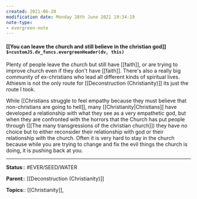 ```yaml
---
created: 2021-06-28
modification date: Monday 28th June 2021 19:34:19
note-type: 
- evergreen-note
---
```


#### [[You can leave the church and still believe in the christian god]] `$=customJS.dv_funcs.evergreenHeader(dv, this)`

Plenty of people leave the church but still have [[faith]], or are trying to improve church even if they don't have [[faith]]. There's also a really big community of ex-christians who lead all different kinds of spiritual lives. Athiesm is not the only route for [[Deconstruction (Christianity)]] its just the route I took.

While [[Christians struggle to feel empathy because they must believe that non-christians are going to hell]], many [[Christianity|Christians]] have developed a relationship with what they see as a very empathetic god, but when they are confronted with the horrors that the Church has put people through ([[The many transgressions of the christian church]]) they have no choice but to either reconsider their relationship with god or their relationship with the church. Often it is very hard to stay in the church because while you are trying to change and fix the evil things the church is doing, it is pushing back at you.

---

**Status**:: #EVER/SEED/WATER  

**Parent**:: [[Deconstruction (Christianity)]]
	
**Topics**::  [[Christianity]],   
	
